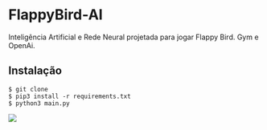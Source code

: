 # FlappyBird-AI
Inteligência Artificial e Rede Neural projetada para jogar Flappy Bird. Gym e OpenAi. 

## Instalação
```
$ git clone 
$ pip3 install -r requirements.txt
$ python3 main.py
```

![](https://imgur.com/BMNXZgdl.png)

